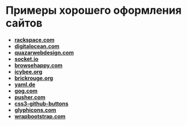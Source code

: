 Примеры хорошего оформления сайтов
==================================
* **[rackspace.com](http://www.rackspace.com)**
* **[digitalocean.com](https://www.digitalocean.com/)**
* **[quazarwebdesign.com](http://www.quazarwebdesign.com/)**
* **[socket.io](http://socket.io/)**
* **[browsehappy.com](http://browsehappy.com/)**
* **[icybee.org](http://demo.icybee.org/)**
* **[brickrouge.org](http://brickrouge.org/)**
* **[yaml.de](http://www.yaml.de/)**
* **[gog.com](http://www.gog.com/)**
* **[pusher.com](http://pusher.com/)**
* **[css3-github-buttons](http://nicolasgallagher.com/lab/css3-github-buttons/)**
* **[glyphicons.com](http://glyphicons.com/)**
* **[wrapbootstrap.com](https://wrapbootstrap.com/)**
